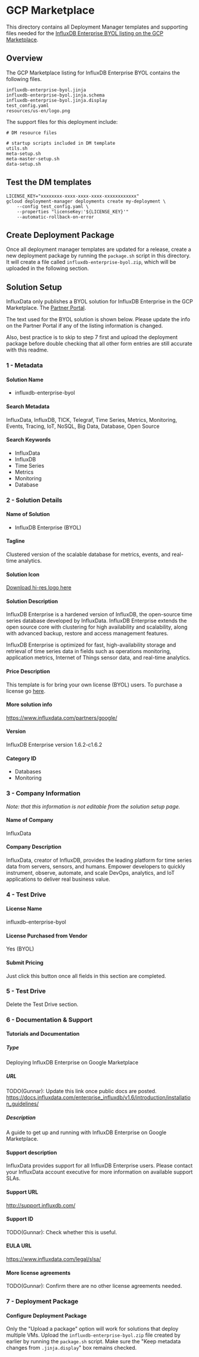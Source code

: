 # GCP Marketplace

This directory contains all Deployment Manager templates and supporting files needed for the [InfluxDB Enterprise BYOL listing on the GCP Marketplace]().

## Overview

The GCP Marketplace listing for InfluxDB Enterprise BYOL contains the following files.

```
influxdb-enterprise-byol.jinja
influxdb-enterprise-byol.jinja.schema
influxdb-enterprise-byol.jinja.display
test_config.yaml
resources/us-en/logo.png
```

The support files for this deployment include:

```
# DM resource files

# startup scripts included in DM template
utils.sh
meta-setup.sh
meta-master-setup.sh
data-setup.sh
```

## Test the DM templates

```
LICENSE_KEY="xxxxxxxx-xxxx-xxxx-xxxx-xxxxxxxxxxxx"
gcloud deployment-manager deployments create my-deployment \
    --config test_config.yaml \
    --properties "licenseKey:'${LICENSE_KEY}'"
    --automatic-rollback-on-error
```

## Create Deployment Package

Once all deployment manager templates are updated for a release, create a new deployment package by running the `package.sh` script in this directory. It will create a file called `influxdb-enterprise-byol.zip`, which will be uploaded in the following section.

## Solution Setup

InfluxData only publishes a BYOL solution for InfluxDB Enterprise in the GCP Marketplace. The [Partner Portal](https://console.cloud.google.com/partner/solutions?project=influxdata-public).

The text used for the BYOL solution is shown below. Please update the info on the Partner Portal if any of the listing information is changed.

Also, best practice is to skip to step 7 first and upload the deployment package before double checking that all other form entries are still accurate with this readme.

### 1 - Metadata

#### Solution Name
* influxdb-enterprise-byol

#### Search Metadata
InfluxData, InfluxDB, TICK, Telegraf, Time Series, Metrics, Monitoring, Events, Tracing, IoT, NoSQL, Big Data, Database, Open Source

#### Search Keywords
* InfluxData
* InfluxDB
* Time Series
* Metrics
* Monitoring
* Database

### 2 - Solution Details

#### Name of Solution
* InfluxDB Enterprise (BYOL)

#### Tagline
Clustered version of the scalable database for metrics, events, and real-time analytics.

#### Solution Icon
[Download hi-res logo here](https://influxdata.github.io/branding/logo/downloads/)

#### Solution Description
InfluxDB Enterprise is a hardened version of InfluxDB, the open-source time series database developed by InfluxData. InfluxDB Enterprise extends the open source core with clustering for high availability and scalability, along with advanced backup, restore and access management features.

InfluxDB Enterprise is optimized for fast, high-availability storage and retrieval of time series data in fields such as operations monitoring, application metrics, Internet of Things sensor data, and real-time analytics.

#### Price Description
This template is for bring your own license (BYOL) users.  To purchase a license go <a href="https://portal.influxdata.com/users/gcp">here</a>.

#### More solution info
https://www.influxdata.com/partners/google/

#### Version
InfluxDB Enterprise version 1.6.2-c1.6.2

#### Category ID
* Databases
* Monitoring

### 3 - Company Information

_Note: that this information is not editable from the solution setup page._

#### Name of Company
InfluxData

#### Company Description
InfluxData, creator of InfluxDB, provides the leading platform for time series data from servers, sensors, and humans. Empower developers to quickly instrument, observe, automate, and scale DevOps, analytics, and IoT applications to deliver real business value.

### 4 - Test Drive

#### License Name
influxdb-enterprise-byol

#### License Purchased from Vendor
Yes (BYOL)

#### Submit Pricing
Just click this button once all fields in this section are completed.

### 5 - Test Drive

Delete the Test Drive section.

### 6 - Documentation & Support

#### Tutorials and Documentation

##### Type
Deploying InfluxDB Enterprise on Google Marketplace

##### URL
TODO(Gunnar): Update this link once public docs are posted.
https://docs.influxdata.com/enterprise_influxdb/v1.6/introduction/installation_guidelines/

##### Description
A guide to get up and running with InfluxDB Enterprise on Google Marketplace.

#### Support description
InfluxData provides support for all InfluxDB Enterprise users. Please contact your InfluxData account executive for more information on available support SLAs.

#### Support URL
http://support.influxdb.com/

#### Support ID
TODO(Gunnar): Check whether this is useful.

#### EULA URL
https://www.influxdata.com/legal/slsa/

#### More license agreements
TODO(Gunnar): Confirm there are no other license agreements needed.

### 7 - Deployment Package

#### Configure Deployment Package
Only the "Upload a package" option will work for solutions that deploy multiple VMs. Upload the `influxdb-enterprise-byol.zip` file created by earlier by running the `package.sh` script. Make sure the "Keep metadata changes from `.jinja.display`" box remains checked.

